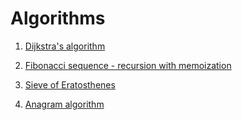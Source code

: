 # Algorithms 

1. [Dijkstra's algorithm](https://github.com/marszos/algorithms/blob/92740e514a13e7d1b87a1d36aae6e8eb77af40d0/Dijkstra_algo.py)

2. [Fibonacci sequence - recursion with memoization](https://github.com/marszos/algorithms/blob/67026c0a4c21e6eaa7b3002a92d3db4f664afdf2/fibonacci.py)

3. [Sieve of Eratosthenes](https://github.com/marszos/algorithms/blob/333889550e6e3d88e1e41e9aa477248d2410be37/Sieve_of_Eratosthenes.py)

4. [Anagram algorithm](https://github.com/marszos/algorithms/blob/bad2582ebd279f5494b0180e15097cc775d87b35/Anagram_algo.py)
